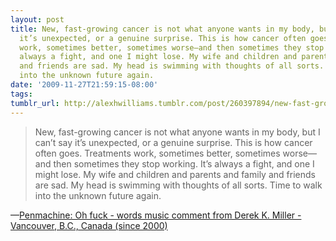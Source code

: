 ```yaml
---
layout: post
title: New, fast-growing cancer is not what anyone wants in my body, but I can’t say
  it’s unexpected, or a genuine surprise. This is how cancer often goes. Treatments
  work, sometimes better, sometimes worse—and then sometimes they stop working. It’s
  always a fight, and one I might lose. My wife and children and parents and family
  and friends are sad. My head is swimming with thoughts of all sorts. Time to walk
  into the unknown future again.
date: '2009-11-27T21:59:15-08:00'
tags: 
tumblr_url: http://alexhwilliams.tumblr.com/post/260397894/new-fast-growing-cancer-is-not-what-anyone-wants
---
```

<blockquote>New, fast-growing cancer is not what anyone wants in my body, but I can&#8217;t say it&#8217;s unexpected, or a genuine surprise. This is how cancer often goes. Treatments work, sometimes better, sometimes worse—and then sometimes they stop working. It&#8217;s always a fight, and one I might lose. My wife and children and parents and family and friends are sad. My head is swimming with thoughts of all sorts. Time to walk into the unknown future again.</blockquote>&#8212;<a href="http://penmachine.com/2009/11/oh-fuck">Penmachine: Oh fuck - words music comment from Derek K. Miller - Vancouver, B.C., Canada (since 2000)</a>
